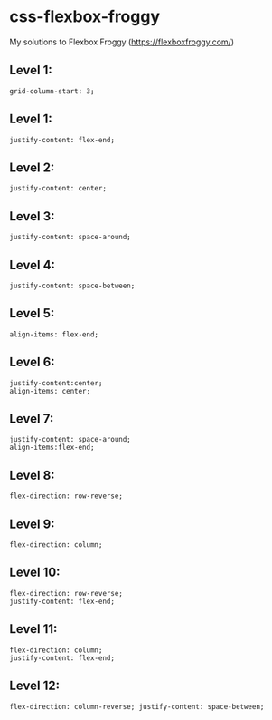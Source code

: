 # css-flexbox-froggy
My solutions to Flexbox Froggy (https://flexboxfroggy.com/)

## Level 1:
`grid-column-start: 3;`

## Level 1:
`justify-content: flex-end;`

## Level 2:
`justify-content: center;`

## Level 3:
`justify-content: space-around;`

## Level 4:
`justify-content: space-between;`

## Level 5:
`align-items: flex-end;`

## Level 6:
`justify-content:center;`\
`align-items: center;`

## Level 7:
`justify-content: space-around;`\
`align-items:flex-end;`

## Level 8:
`flex-direction: row-reverse;`

## Level 9:
`flex-direction: column;`

## Level 10:
`flex-direction: row-reverse;`\
`justify-content: flex-end;`

## Level 11:
`flex-direction: column;`\
`justify-content: flex-end;`

## Level 12:
`flex-direction: column-reverse;
justify-content: space-between;`
